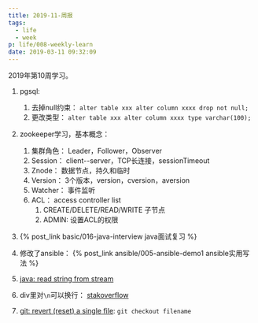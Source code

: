 ```yaml
---
title: 2019-11-周报
tags:
  - life
  - week
p: life/008-weekly-learn
date: 2019-03-11 09:32:09
---
```


2019年第10周学习。

1. pgsql:
    1. 去掉null约束： `alter table xxx alter column xxxx drop not null;`
    2. 更改类型： `alter table xxx alter column xxxx type varchar(100);`


2. zookeeper学习，基本概念：
    1. 集群角色： Leader，Follower，Observer
    2. Session： client--server，TCP长连接，sessionTimeout
    3. Znode： 数据节点，持久和临时
    4. Version： 3个版本，version，cversion，aversion
    5. Watcher： 事件监听
    6. ACL： access controller list
        1. CREATE/DELETE/READ/WRITE 子节点
        2. ADMIN: 设置ACL的权限


3. {% post_link basic/016-java-interview java面试复习 %}

4. 修改了ansible： {% post_link ansible/005-ansible-demo1 ansible实用写法 %}

5. [java: read string from stream](https://stackoverflow.com/questions/309424/how-do-i-read-convert-an-inputstream-into-a-string-in-java)

6. div里对`\n`可以换行： [stakoverflow](https://stackoverflow.com/questions/25862896/text-with-newline-inside-a-div-element-is-not-working)

7. [git: revert (reset) a single file](https://www.norbauer.com/rails-consulting/notes/git-revert-reset-a-single-file): `git checkout filename`



